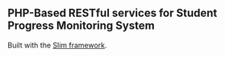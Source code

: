 ## PHP-Based RESTful services for Student Progress Monitoring System ##

Built with the [Slim framework](http://www.slimframework.com/).